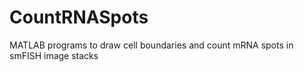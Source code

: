 # CountRNASpots
MATLAB programs to draw cell boundaries and count mRNA spots in smFISH image stacks
